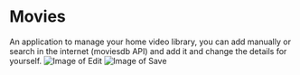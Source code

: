 # Movies
An application to manage your home video library, you can add manually or search in the internet (moviesdb API) and add it and change the details for yourself. 
![Image of Edit](http://up419.siz.co.il/up3/tq3ttoamky0z.jpg) ![Image of Save](http://up419.siz.co.il/up2/nyzwmmkooiwj.jpg)

